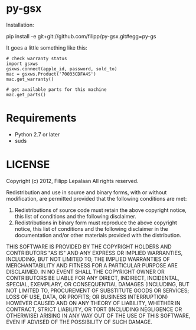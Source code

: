 py-gsx
======

Installation:

  pip install -e git+git://github.com/filipp/py-gsx.git#egg=py-gs


It goes a little something like this:
    
    # check warranty status
    import gsxws
    gsxws.connect(apple_id, password, sold_to)
    mac = gsxws.Product('70033CDFA4S')
    mac.get_warranty()

    # get available parts for this machine
    mac.get_parts()


Requirements
============
- Python 2.7 or later
- suds


LICENSE
=======
Copyright (c) 2012, Filipp Lepalaan
All rights reserved.

Redistribution and use in source and binary forms, with or without
modification, are permitted provided that the following conditions are met: 

1. Redistributions of source code must retain the above copyright notice, this
   list of conditions and the following disclaimer. 
2. Redistributions in binary form must reproduce the above copyright notice,
   this list of conditions and the following disclaimer in the documentation
   and/or other materials provided with the distribution. 

THIS SOFTWARE IS PROVIDED BY THE COPYRIGHT HOLDERS AND CONTRIBUTORS "AS IS" AND
ANY EXPRESS OR IMPLIED WARRANTIES, INCLUDING, BUT NOT LIMITED TO, THE IMPLIED
WARRANTIES OF MERCHANTABILITY AND FITNESS FOR A PARTICULAR PURPOSE ARE
DISCLAIMED. IN NO EVENT SHALL THE COPYRIGHT OWNER OR CONTRIBUTORS BE LIABLE FOR
ANY DIRECT, INDIRECT, INCIDENTAL, SPECIAL, EXEMPLARY, OR CONSEQUENTIAL DAMAGES
(INCLUDING, BUT NOT LIMITED TO, PROCUREMENT OF SUBSTITUTE GOODS OR SERVICES;
LOSS OF USE, DATA, OR PROFITS; OR BUSINESS INTERRUPTION) HOWEVER CAUSED AND
ON ANY THEORY OF LIABILITY, WHETHER IN CONTRACT, STRICT LIABILITY, OR TORT
(INCLUDING NEGLIGENCE OR OTHERWISE) ARISING IN ANY WAY OUT OF THE USE OF THIS
SOFTWARE, EVEN IF ADVISED OF THE POSSIBILITY OF SUCH DAMAGE.
